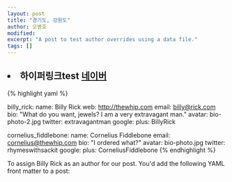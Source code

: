 ```yaml
---
layout: post
title: "경기도, 강원도"
author: 오병호
modified:
excerpt: "A post to test author overrides using a data file."
tags: []
---
```

<h2><li><span> 하이퍼링크test </span> 
<a href="www.naver.com">네이버</a></li></h2>

{% highlight yaml %}

billy_rick:
  name: Billy Rick
  web: http://thewhip.com
  email: billy@rick.com
  bio: "What do you want, jewels? I am a very extravagant man."
  avatar: bio-photo-2.jpg
  twitter: extravagantman
  google:
    plus: BillyRick

cornelius_fiddlebone:
  name: Cornelius Fiddlebone
  email: cornelius@thewhip.com
  bio: "I ordered what?"
  avatar: bio-photo.jpg
  twitter: rhymeswithsackit
  google:
    plus: CorneliusFiddlebone
{% endhighlight %}

To assign Billy Rick as an author for our post. You'd add the following YAML front matter to a post:
